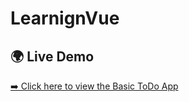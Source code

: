 # LearnignVue

## 🌍 Live Demo  
<a href="https://nuraddin0.github.io/LearnignVue/Hafta-1/8-loops-and-Todo-App/" target="_blank">➡️ Click here to view the Basic ToDo App</a>
